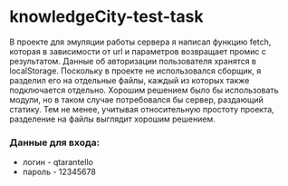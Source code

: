 # knowledgeCity-test-task

В проекте для эмуляции работы сервера я написал функцию fetch, которая в зависимости от url и параметров возвращает промис с результатом. Данные об авторизации пользователя хранятся в localStorage. Поскольку в проекте не использовался сборщик, я разделил его на отдельные файлы, каждый из которых также подключается отдельно. Хорошим решением было бы использовать модули, но в таком случае потребовался бы сервер, раздающий статику. Тем не менее, учитывая относительную простоту проекта, разделение на файлы выглядит хорошим решением.

### Данные для входа:
* логин - qtarantello
* пароль - 12345678
